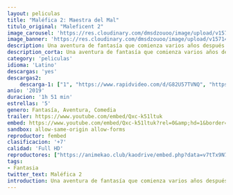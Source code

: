 ```yaml
---
layout: peliculas
title: "Maléfica 2: Maestra del Mal"
titulo_original: "Maleficent 2"
image_carousel: 'https://res.cloudinary.com/dmsdzouoo/image/upload/v1571449838/mnlefica2-min_vj53d6.jpg'
image_banner: 'https://res.cloudinary.com/dmsdzouoo/image/upload/v1571449838/malefica-2-min_xbpdze.jpg'
description: Una aventura de fantasía que comienza varios años después de Maléfica, en la que el público se enteró de los acontecimientos que endurecieron el corazón del villano más famoso de Disney y la llevó a maldecir a una princesa Aurora, Maléfica, la amante del mal continúa explorando la compleja relación entre La hada cornuda (Angelina Jolie) y la que pronto será la reina (Elle Fanning), ya que forman nuevas alianzas y se enfrentan a nuevos adversarios en su lucha por proteger a los moros y las criaturas mágicas que residen en su interior.
description_corta: Una aventura de fantasía que comienza varios años después de Maléfica, en la que el público se enteró de los acontecimientos que endurecieron el corazón del villano más famoso de Disney y la llevó a maldecir a una princesa Aurora, Maléfica, la amante del mal...
category: 'peliculas'
idioma: 'Latino'
descargas: 'yes'
descargas2:
    descarga-1: ["1", "https://www.rapidvideo.com/d/G82U57TVNQ", "https://www.google.com/s2/favicons?domain=www.rapidvideo.com","RapidVideo","https://res.cloudinary.com/imbriitneysam/image/upload/v1541473684/mexico.png", "Latino", "TS-Screener"]
anio: '2019'
duracion: '1h 51 min'
estrellas: '5'
genero: Fantasía, Aventura, Comedia
trailer: https://www.youtube.com/embed/Qxc-k51ltuk
embed: https://www.youtube.com/embed/Qxc-k51ltuk?rel=0&amp;hd=1&border=0&wmode=opaque&enablejsapi=1&modestbranding=1&controls=1&showinfo=1
sandbox: allow-same-origin allow-forms
reproductor: fembed
clasificacion: '+7'
calidad: 'Full HD'
reproductores: ["https://animekao.club/kaodrive/embed.php?data=v7tTx9N7+mSyeowIT9DbTgak5/Y298Nz+/i3QDjCBOF4PDIEzUa26H9G3FS2+6opbqtP/zzPmEnmIV5m2REdkESvkFdno2MvM+zgWXECYwr9jV2i/jNNCnWx4+OLfUVtK3xAC4+3CetqYIK1OS3Bi4dzwLSvup4p1N5CyQVvEJ9xH0uwDqL9Q4gQ0fTdiJchzPK1dAa/555LBjRDIdT2WLFTcj3hPhVgR+uH3FZGgGzDHW2qKzrdS25ny3OKP8JieuRvndcJuAeI6bRqlLrDb6iODKuRGwyZSDQrNpMG5gxZ6K3/bTmcuXmNobHObM9c9dGuoBFja273+XIxnPFteQAm58EpXEcEnMIsi28qU5fxTo9ympI5+qkn+TE8CFXlY1EFvqQHXe5p3QAgN2wvVg==","https://www.zembed.to/public/dist/asteroid.html?id=5811b969910a3f4a6bdd3a69db2fcb3c&title=Maleficent:%20Mistress%20of%20Evil","https://gdriveplayer.co/embed2.php?link=RC8V%252FZ5t0AnxlghT7f4M7wP56Hpo4XXK1axlRWXW7F7zf0YKvVHTrby%252FkzUPMxjt179qEh5WVI2Hn1e0MB7RAvglB9GSZ2d%252FD0rsgAZBJcYqT0fsPogY7Pd5JlSe3ajWfFyph73etFsIGTR%252BsEq%252FDeM9%252F0NohJWcBgNclSGNB2KdG2LFnHv0Z53gdziqyyNOcY%252FT%252Bmsu9sz596YXV%252BtJrt","https://animekao.club/play/peliculas/m/malefica-2-2019.html","https://gdriveplayer.co/embed2.php?link=PGJMCiFiBRJO86o8fbhzNgsf9IR7MVGlFkrCtgmCMVFXNkCfvFYsUUKKhJPS9huLDSadUxQ3VEx8hGwTa%252Byy4V0Nv9c4XN07y8FHGNkWxDoffTYrcHpmSqXKIBM5weFTORGaA%252B%252BXXHNyGNRKuqi78JOGnfWZKQjjSBVDRMkGtNarS1S1NIWFqh0S%252BP%252B0vjr3SkcTvxLAE6naiPBTsNcpOx","https://gdriveplayer.co/embed2.php?link=t9aMN2zfEpUXeYlcFDjanQnoupIoSIH3X0SKcRRWUI%252BfujfnYZZBuJ3r6zyZCSk0dKdvb%252F74sXtzUI66%252BU2GCbRvB0KeaEB1%252B0QwDubw9f1cjA50LVVn8NaPqPevxEi6vMl5ZxwGVKEb1loOGITuTZYpt1gEexSnq8GzcgQ4rXhNWr1J6QyvmDVEql2gqlD9Lr6cXGBEzrub0yPNckw8hWxSoS5nkTflJT13RvhJYxBzEbHq3I8qlv0sh9TUyeWtM%253D"]
tags:
- Fantasia
twitter_text: Maléfica 2
introduction: Una aventura de fantasía que comienza varios años después de Maléfica, en la que el público se enteró de los acontecimientos que endurecieron el corazón del villano más famoso de Disney y la llevó a maldecir a una princesa Aurora, Maléfica, la amante del mal..
---
```













